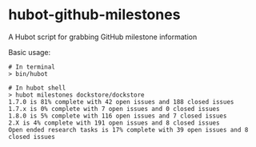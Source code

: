 # hubot-github-milestones
A Hubot script for grabbing GitHub milestone information

Basic usage:

```
# In terminal
> bin/hubot

# In hubot shell
> hubot milestones dockstore/dockstore
1.7.0 is 81% complete with 42 open issues and 188 closed issues
1.7.x is 0% complete with 7 open issues and 0 closed issues
1.8.0 is 5% complete with 116 open issues and 7 closed issues
2.X is 4% complete with 191 open issues and 8 closed issues
Open ended research tasks is 17% complete with 39 open issues and 8 closed issues
```
